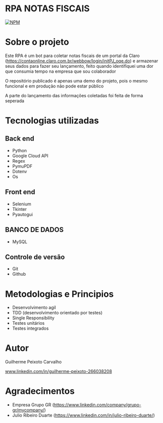 # RPA NOTAS FISCAIS
[![NPM](https://img.shields.io/npm/l/react)](https://github.com/Guilhermepxt04/RPA_NF/blob/main/LICENSE) 

# Sobre o projeto

Este RPA é um bot para coletar notas fiscais de um portal da Claro (https://contaonline.claro.com.br/webbow/login/initPJ_oqe.do) 
e armazenar seus dados para fazer seu lançamento, feito quando identifiquei uma dor que consumia tempo na empresa que sou colaborador

O repositório publicado é apenas uma demo do projeto, pois o mesmo funcional e em produção não pode estar público 

A parte do lançamento das informações coletadas foi feita de forma seperada 

# Tecnologias utilizadas
## Back end
- Python
- Google Cloud API
- Regex
- PymuPDF
- Dotenv
- Os
## Front end
- Selenium
- Tkinter
- Pyautogui
## BANCO DE DADOS
- MySQL

## Controle de versão
- Git
- Github

# Metodologias e Principios
- Desenvolvimento agil
- TDD (desenvolvimento orientado por testes)
- Single Responsibility
- Testes unitários 
- Testes integrados


# Autor

Guilherme Peixoto Carvalho 

www.linkedin.com/in/guilherme-peixoto-266038208

# Agradecimentos 
- Empresa Grupo GR (https://www.linkedin.com/company/grupo-gr/mycompany/)
- Julio Ribeiro Duarte (https://www.linkedin.com/in/julio-ribeiro-duarte/)


